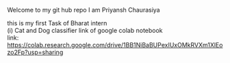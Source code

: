 Welcome to my git hub repo I am Priyansh Chaurasiya

this is my first Task of Bharat intern 
<br>(i) Cat and Dog classifier link of google colab notebook
<br>link: https://colab.research.google.com/drive/1BB1NiBaBUPexIUxOMkRVXm1XlEozo2Fp?usp=sharing
